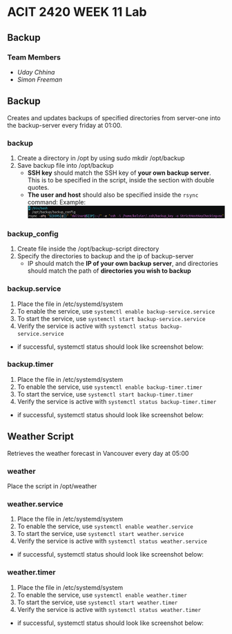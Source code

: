 # ACIT 2420 WEEK 11 Lab

## Backup

### Team Members

- *Uday Chhina*
- *Simon Freeman*

## Backup

Creates and updates backups of specified directories from server-one into the backup-server every friday at 01:00.

### backup

1. Create a directory in /opt by using sudo mkdir /opt/backup
2. Save backup file into /opt/backup  
    - **SSH key** should match the SSH key of **your own backup server**. This is to be specified in the script, inside the section with double quotes. 
    - **The user and host** should also be specified inside the `rsync` command:
Example:
![backup](./images/backup.png)

### backup_config

1. Create file inside the /opt/backup-script directory
2. Specify the directories to backup and the ip of backup-server
    - IP should match the **IP of your own backup server**, and directories should match the path of **directories you wish to backup**

### backup.service

1. Place the file in /etc/systemd/system    
2. To enable the service, use `systemctl enable backup-service.service` 
3. To start  the service, use `systemctl start backup-service.service`
4. Verify the service is active with `systemctl status backup-service.service`
- if successful, systemctl status should look like screenshot below:

### backup.timer
1. Place the file in /etc/systemd/system    
2. To enable the service, use `systemctl enable backup-timer.timer` 
3. To start  the service, use `systemctl start backup-timer.timer`
4. Verify the service is active with `systemctl status backup-timer.timer`
- if successful, systemctl status should look like screenshot below:

## Weather Script

Retrieves the weather forecast in Vancouver every day at 05:00

### weather
Place the script in /opt/weather

### weather.service
1. Place the file in /etc/systemd/system    
2. To enable the service, use `systemctl enable weather.service` 
3. To start  the service, use `systemctl start weather.service`
4. Verify the service is active with `systemctl status weather.service`
- if successful, systemctl status should look like screenshot below:

### weather.timer
1. Place the file in /etc/systemd/system    
2. To enable the service, use `systemctl enable weather.timer` 
3. To start  the service, use `systemctl start weather.timer`
4. Verify the service is active with `systemctl status weather.timer`
- if successful, systemctl status should look like screenshot below:

